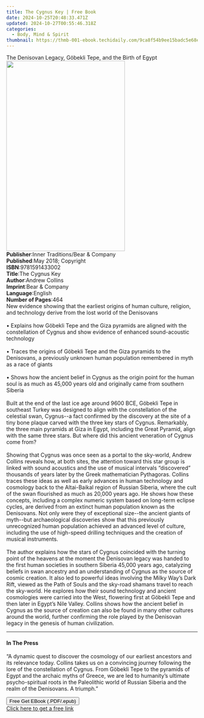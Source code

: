 ```yaml
---
title: The Cygnus Key | Free Book
date: 2024-10-25T20:48:33.471Z
updated: 2024-10-27T00:55:46.318Z
categories:
  - Body, Mind & Spirit
thumbnail: https://thmb-001-ebook.techidaily.com/9ca8f54b9ee15badc5e68ef882fca80498fb95a8e2f661448c0defc7a3e9a00a.jpg
---
```

<main id="book-container">
  <div class="flex flex-col">
    <div class="book-brief flex-1 py-6 px-4 sm:p-6 md:py-10 md:px-8">
      <!-- brief-->
      <div class="book-brief-main">
        The Denisovan Legacy, Göbekli Tepe, and the Birth of Egypt
      </div>
    </div>
    <div
      class="book-meta-info flex-1 grid gap-4 col-start-1 col-end-3 row-start-1 sm:mb-6 sm:grid-cols-4 lg:gap-6 lg:col-start-2 lg:row-end-6 lg:row-span-6 lg:mb-0"
    >
      <div
        class="book-meta-info-left place-content-center mt-4 p-4 text-sm leading-6 col-start-2 col-span-2 dark:text-slate-400"
      >
        <img
          class="w-full h-500 object-cover rounded-lg sm:h-255 sm:col-span-2 lg:col-span-full"
          src="https://img-001-ebook.techidaily.com/7bbf2fee6af72c082d7be6e78846b353278956374e58c0b899b546385d1c2f92.jpg"
          alt=""
          width="312"
          height="500"
        />
      </div>
      <div
        class="book-meta-info-right mt-2 col-start-1 row-start-2 col-span-3 self-center"
      >
        <!-- meta data  -->
        <div class="flex flex-col px-4 md:px-8">
          <div class="flex-1">
            <strong>Publisher</strong>:<span class="px-2"
              >Inner Traditions/Bear &amp; Company</span
            >
          </div>
          <div class="flex-1">
            <strong>Published</strong>:<span class="px-2"
              >May 2018; Copyright</span
            >
          </div>
          <div class="flex-1">
            <strong>ISBN</strong>:<span class="px-2">9781591433002</span>
          </div>
          <div class="flex-1">
            <strong>Title</strong>:<span class="px-2">The Cygnus Key</span>
          </div>
          <div class="flex-1">
            <strong>Author</strong>:<span class="px-2">Andrew Collins</span>
          </div>
          <div class="flex-1">
            <strong>Imprint</strong>:<span class="px-2"
              >Bear &amp; Company</span
            >
          </div>
          <div class="flex-1">
            <strong>Language</strong>:<span class="px-2">English</span>
          </div>
          <div class="flex-1">
            <strong>Number of Pages</strong>:<span class="px-2">464</span>
          </div>
        </div>
      </div>
    </div>
    <div class="book-description flex-1 py-6 px-4 sm:p-6 md:py-10 md:px-8">
      <div class="book-description-main">
        <div accordion-content="" id="description">
          New evidence showing that the earliest origins of human culture,
          religion, and technology derive from the lost world of the Denisovans
          <br /><br />• Explains how Göbekli Tepe and the Giza pyramids are
          aligned with the constellation of Cygnus and show evidence of enhanced
          sound-acoustic technology <br /><br />• Traces the origins of Göbekli
          Tepe and the Giza pyramids to the Denisovans, a previously unknown
          human population remembered in myth as a race of giants <br /><br />•
          Shows how the ancient belief in Cygnus as the origin point for the
          human soul is as much as 45,000 years old and originally came from
          southern Siberia <br /><br />Built at the end of the last ice age
          around 9600 BCE, Göbekli Tepe in southeast Turkey was designed to
          align with the constellation of the celestial swan, Cygnus--a fact
          confirmed by the discovery at the site of a tiny bone plaque carved
          with the three key stars of Cygnus. Remarkably, the three main
          pyramids at Giza in Egypt, including the Great Pyramid, align with the
          same three stars. But where did this ancient veneration of Cygnus come
          from? <br /><br />Showing that Cygnus was once seen as a portal to the
          sky-world, Andrew Collins reveals how, at both sites, the attention
          toward this star group is linked with sound acoustics and the use of
          musical intervals “discovered” thousands of years later by the Greek
          mathematician Pythagoras. Collins traces these ideas as well as early
          advances in human technology and cosmology back to the Altai-Baikal
          region of Russian Siberia, where the cult of the swan flourished as
          much as 20,000 years ago. He shows how these concepts, including a
          complex numeric system based on long-term eclipse cycles, are derived
          from an extinct human population known as the Denisovans. Not only
          were they of exceptional size--the ancient giants of myth--but
          archaeological discoveries show that this previously unrecognized
          human population achieved an advanced level of culture, including the
          use of high-speed drilling techniques and the creation of musical
          instruments. <br /><br />The author explains how the stars of Cygnus
          coincided with the turning point of the heavens at the moment the
          Denisovan legacy was handed to the first human societies in southern
          Siberia 45,000 years ago, catalyzing beliefs in swan ancestry and an
          understanding of Cygnus as the source of cosmic creation. It also led
          to powerful ideas involving the Milky Way’s Dark Rift, viewed as the
          Path of Souls and the sky-road shamans travel to reach the sky-world.
          He explores how their sound technology and ancient cosmologies were
          carried into the West, flowering first at Göbekli Tepe and then later
          in Egypt’s Nile Valley. Collins shows how the ancient belief in Cygnus
          as the source of creation can also be found in many other cultures
          around the world, further confirming the role played by the Denisovan
          legacy in the genesis of human civilization.
        </div>
        <div class="accordion-fader"></div>
      </div>
    </div>
    <div class="book-excerpts flex-1 py-6 px-4 sm:p-6 md:py-10 md:px-8">
      <!-- excerpts-->
      <div class="book-excerpts-main">
        <hr />
        <h4 class="placeholder placeholder-heading">
          <span>In The Press</span>
        </h4>
        <p>
          “A dynamic quest to discover the cosmology of our earliest ancestors
          and its relevance today. Collins takes us on a convincing journey
          following the lore of the constellation of Cygnus. From Göbekli Tepe
          to the pyramids of Egypt and the archaic myths of Greece, we are led
          to humanity’s ultimate psycho-spiritual roots in the Paleolithic world
          of Russian Siberia and the realm of the Denisovans. A triumph.”
        </p>
      </div>
    </div>
    <div
      class="book-about-author flex-1 py-6 px-4 sm:p-6 md:py-10 md:px-8"
    ></div>
    <div class="book-free-get flex-1 py-6 px-4 sm:p-6 md:py-10 md:px-8">
      <button
        id="btn-free-get"
        class="bg-blue-500 hover:bg-blue-700 text-white font-bold py-2 px-4 rounded"
      >
        Free Get EBook (.PDF/.epub)
      </button>
      <div id="countdown-display" class="px-2 text-lg mt-2"></div>
      <a
        id="free-link"
        class="hidden bg-blue-500 hover:bg-blue-700 text-white font-bold py-2 px-4 rounded"
        href="https://www.ebooks.com/en-us/book/95856049/the-cygnus-key/andrew-collins/"
        target="_blank"
        >Click here to get a free link</a
      >
    </div>
    <script>
      let countdownTime = 0;
      let countdownInterval = null;
      document
        .getElementById('btn-free-get')
        .addEventListener('click', startCountdown);
      function startCountdown() {
        countdownTime = new Date().getTime() + 60000 * 3;
        countdownInterval = setInterval(updateCountdown, 1000);
        document.getElementById('btn-free-get').disabled = true;
        document
          .getElementById('btn-free-get')
          .classList.add('bg-gray-500', 'cursor-not-allowed');
      }
      function updateCountdown() {
        let currentTime = new Date().getTime();
        let timeLeft = countdownTime - currentTime;
        let secondsLeft = Math.floor(timeLeft / 1000);
        document.getElementById('countdown-display').innerHTML =
          `Remaining time: ${secondsLeft} seconds.`;
        if (secondsLeft <= 0) {
          clearInterval(countdownInterval);
          document.getElementById('btn-free-get').classList.add('hidden');
          document.getElementById('free-link').classList.remove('hidden');
          document.getElementById('countdown-display').innerHTML = '';
        }
      }
    </script>
  </div>
</main>

<ins class="adsbygoogle"
      style="display:block"
      data-ad-client="ca-pub-7571918770474297"
      data-ad-slot="8358498916"
      data-ad-format="auto"
      data-full-width-responsive="true"></ins>
    